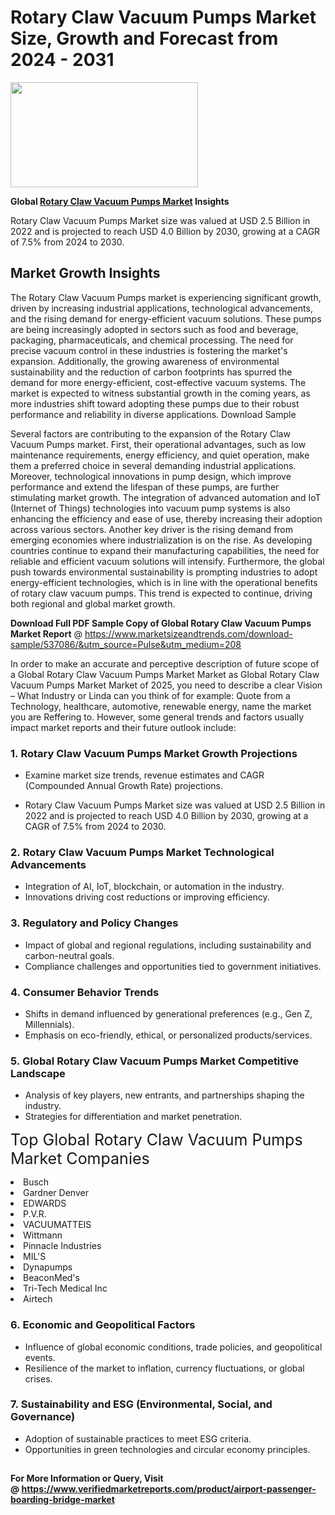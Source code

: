 <H1>Rotary Claw Vacuum Pumps Market Size, Growth and Forecast from 2024 - 2031</H1><img class="aligncenter size-medium wp-image-584254" src="https://thirdeyenews.in/wp-content/uploads/2024/09/Global-Market-Research-300x168.jpeg" alt="" width="300" height="168" /><p><strong>Global&nbsp;<a href="https://www.marketsizeandtrends.com/download-sample/537086/&amp;utm_source=Pulse&amp;utm_medium=208">Rotary Claw Vacuum Pumps Market</a> Insights</strong></p><p>Rotary Claw Vacuum Pumps Market size was valued at USD 2.5 Billion in 2022 and is projected to reach USD 4.0 Billion by 2030, growing at a CAGR of 7.5% from 2024 to 2030.</p><p><h2>Market Growth Insights</h2> <p>The Rotary Claw Vacuum Pumps market is experiencing significant growth, driven by increasing industrial applications, technological advancements, and the rising demand for energy-efficient vacuum solutions. These pumps are being increasingly adopted in sectors such as food and beverage, packaging, pharmaceuticals, and chemical processing. The need for precise vacuum control in these industries is fostering the market's expansion. Additionally, the growing awareness of environmental sustainability and the reduction of carbon footprints has spurred the demand for more energy-efficient, cost-effective vacuum systems. The market is expected to witness substantial growth in the coming years, as more industries shift toward adopting these pumps due to their robust performance and reliability in diverse applications. Download Sample</p> <p>Several factors are contributing to the expansion of the Rotary Claw Vacuum Pumps market. First, their operational advantages, such as low maintenance requirements, energy efficiency, and quiet operation, make them a preferred choice in several demanding industrial applications. Moreover, technological innovations in pump design, which improve performance and extend the lifespan of these pumps, are further stimulating market growth. The integration of advanced automation and IoT (Internet of Things) technologies into vacuum pump systems is also enhancing the efficiency and ease of use, thereby increasing their adoption across various sectors. Another key driver is the rising demand from emerging economies where industrialization is on the rise. As developing countries continue to expand their manufacturing capabilities, the need for reliable and efficient vacuum solutions will intensify. Furthermore, the global push towards environmental sustainability is prompting industries to adopt energy-efficient technologies, which is in line with the operational benefits of rotary claw vacuum pumps. This trend is expected to continue, driving both regional and global market growth. </p><p><span class=""><strong>Download Full PDF Sample Copy of Global Rotary Claw Vacuum Pumps Market Report</strong> @ <a href="https://www.marketsizeandtrends.com/download-sample/537086/&amp;utm_source=Pulse&amp;utm_medium=208" target="_blank">https://www.marketsizeandtrends.com/download-sample/537086/&amp;utm_source=Pulse&amp;utm_medium=208</a></span></p><p>In order to make an accurate and perceptive description of future scope of a Global&nbsp;Rotary Claw Vacuum Pumps Market Market as Global&nbsp;Rotary Claw Vacuum Pumps Market Market of 2025, you need to describe a clear Vision &ndash; What Industry or Linda can you think of for example: Quote from a Technology, healthcare, automotive, renewable energy, name the market you are Reffering to. However, some general trends and factors usually impact market reports and their future outlook include:</p><h3>1.&nbsp;<strong>Rotary Claw Vacuum Pumps Market Growth Projections</strong></h3><ul><li>Examine market size trends, revenue estimates and CAGR (Compounded Annual Growth Rate) projections.</li><li><p>Rotary Claw Vacuum Pumps Market size was valued at USD 2.5 Billion in 2022 and is projected to reach USD 4.0 Billion by 2030, growing at a CAGR of 7.5% from 2024 to 2030.</p></li></ul><h3>2.&nbsp;<strong>Rotary Claw Vacuum Pumps Market Technological Advancements</strong></h3><ul><li>Integration of AI, IoT, blockchain, or automation in the industry.</li><li>Innovations driving cost reductions or improving efficiency.</li></ul><h3>3.&nbsp;<strong>Regulatory and Policy Changes</strong></h3><ul><li>Impact of global and regional regulations, including sustainability and carbon-neutral goals.</li><li>Compliance challenges and opportunities tied to government initiatives.</li></ul><h3>4.&nbsp;<strong>Consumer Behavior Trends</strong></h3><ul><li>Shifts in demand influenced by generational preferences (e.g., Gen Z, Millennials).</li><li>Emphasis on eco-friendly, ethical, or personalized products/services.</li></ul><h3>5.&nbsp;<strong>Global Rotary Claw Vacuum Pumps Market Competitive Landscape</strong></h3><ul><li>Analysis of key players, new entrants, and partnerships shaping the industry.</li><li>Strategies for differentiation and market penetration.</li></ul><p data-pm-slice="1 1 []"><span style="color: inherit; font-family: inherit; font-size: 25px;">Top Global Rotary Claw Vacuum Pumps Market Companies</span></p><div class="" data-test-id=""><p><li>Busch</li><li> Gardner Denver</li><li> EDWARDS</li><li> P.V.R.</li><li> VACUUMATTEIS</li><li> Wittmann</li><li> Pinnacle Industries</li><li> MIL'S</li><li> Dynapumps</li><li> BeaconMed's</li><li> Tri-Tech Medical Inc</li><li> Airtech</li></p></div><h3>6.&nbsp;<strong>Economic and Geopolitical Factors</strong></h3><ul><li>Influence of global economic conditions, trade policies, and geopolitical events.</li><li>Resilience of the market to inflation, currency fluctuations, or global crises.</li></ul><h3>7.&nbsp;<strong>Sustainability and ESG (Environmental, Social, and Governance)</strong></h3><ul><li>Adoption of sustainable practices to meet ESG criteria.</li><li>Opportunities in green technologies and circular economy principles.</li></ul><h2><strong style="font-size: 14px;">For More Information or Query, Visit @&nbsp;</strong><a style="background-color: #ffffff; font-size: 14px;" href="https://www.marketsizeandtrends.com/report/rotary-claw-vacuum-pumps-market/" target="_blank">https://www.verifiedmarketreports.com/product/airport-passenger-boarding-bridge-market</a></h2>
